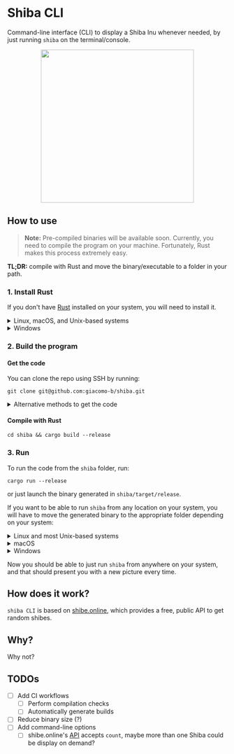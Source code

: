 # Shiba CLI

Command-line interface (CLI) to display a Shiba Inu whenever needed, by just running `shiba` on the terminal/console.

<p align="center">
  <img src="https://cdn.shibe.online/shibes/94cb90933e179375608c5c58b3d8658ef136ad3c.jpg" height="350" width="auto" />
</p>

## How to use

> **Note:** Pre-compiled binaries will be available soon. Currently, you need to compile the program on your machine. Fortunately, Rust makes this process extremely easy.

**TL;DR:** compile with Rust and move the binary/executable to a folder in your path.

### 1. Install Rust

If you don't have [Rust](https://www.rust-lang.org/) installed on your system, you will need to install it.

<details>
<summary>Linux, macOS, and Unix-based systems</summary>
- 	Run the following in your terminal

	```console
	curl --proto '=https' --tlsv1.2 -sSf https://sh.rustup.rs | sh
	```
- Follow the on-screen instructions
</details>

<details>
<summary>Windows</summary>
- 	Download the installer from [here](https://www.rust-lang.org/tools/install)
- 	Run the installer and follow the on-screen instructions
</details>

### 2. Build the program

#### Get the code
  You can clone the repo using SSH by running:

  ```console
  git clone git@github.com:giacomo-b/shiba.git
  ```
  <details>
  <summary>Alternative methods to get the code</summary>
  
  You may also:
  - Clone using HTTPS

    ```console
    git clone git@github.com:giacomo-b/shiba.git
    ```
  - Download the [zip](https://github.com/giacomo-b/shiba/archive/refs/heads/master.zip).
  </details>

#### Compile with Rust

```console
cd shiba && cargo build --release
```

### 3. Run

To run the code from the `shiba` folder, run:
```console
cargo run --release
```
or just launch the binary generated in `shiba/target/release`.

If you want to be able to run `shiba` from any location on your system, you will have to move the generated binary to the appropriate folder depending on your system:

<details>
<summary>Linux and most Unix-based systems</summary>
- 	Run the following from within the `shiba` folder

	```console
	sudo mv ./target/release/shiba /bin/
	```
- 	Restart terminal
</details>

<details>
<summary>macOS</summary>
- 	Run the following from within the `shiba` folder

	```console
	sudo mv ./target/release/shiba /usr/local/bin/
	```
- 	Restart terminal
</details>

<details>
<summary>Windows</summary>
- 	Place `shiba.exe` (found in `shiba/target/release/`) in a directory of your choice (such as `C:\your\path\here\`)
-	Run the following:

	```console
	set PATH=%PATH%;C:\your\path\here\
	```
- 	Restart terminal
</details>

Now you should be able to just run `shiba` from anywhere on your system, and that should present you with a new picture every time.

## How does it work?

`shiba CLI` is based on [shibe.online](https://shibe.online/), which provides a free, public API to get random shibes.
  
## Why?

Why not?

## TODOs

- [ ] Add CI workflows
  - [ ] Perform compilation checks
  - [ ] Automatically generate builds
- [ ] Reduce binary size (?)
- [ ] Add command-line options
  - [ ] shibe.online's [API](https://shibe.online/) accepts `count`, maybe more than one Shiba could be display on demand?
